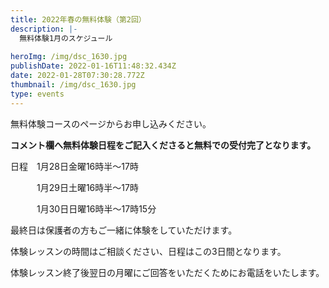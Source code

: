 ```yaml
---
title: 2022年春の無料体験（第2回）
description: |-
  無料体験1月のスケジュール
  　
heroImg: /img/dsc_1630.jpg
publishDate: 2022-01-16T11:48:32.434Z
date: 2022-01-28T07:30:28.772Z
thumbnail: /img/dsc_1630.jpg
type: events
---
```

無料体験コースのページからお申し込みください。

**コメント欄へ無料体験日程をご記入くださると無料での受付完了となります。**

日程　1月28日金曜16時半～17時

　　　1月29日土曜16時半～17時

　　　1月30日日曜16時半～17時15分

最終日は保護者の方もご一緒に体験をしていただけます。

体験レッスンの時間はご相談ください、日程はこの3日間となります。

体験レッスン終了後翌日の月曜にご回答をいただくためにお電話をいたします。